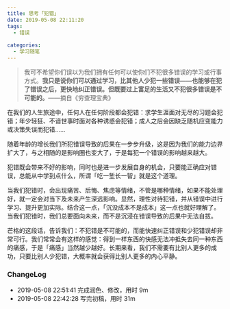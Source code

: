 ```yaml
---
title: 思考「犯错」
date: 2019-05-08 22:11:20
tags:
  - 错误
  
categories:
  - 学习随笔
---
```


<!--more-->

> 我可不希望你们误以为我们拥有任何可以使你们不犯很多错误的学习或行事方式。**我只是说你们可以通过学习，比其他人少犯一些错误——也能够在犯了错误之后，更快地纠正错误。但既要过上富足的生活又不犯很多错误是不可能的。**——摘自《穷查理宝典》

在我们的人生旅途中，任何人在任何阶段都会犯错：求学生涯面对无尽的习题会犯错；年少轻狂、不谙世事时面对各种诱惑会犯错；成人之后会因缺乏随机应变能力或决策失误而犯错……

随着年龄的增长我们所犯错误导致的后果在一步步升级，这是因为我们的能力边界扩大了，与之相随的是影响圈也变大了，于是每犯一个错误的影响越来越大。

犯错既会带来不好的影响，同时也是进一步发展自身的机会，只要能正确应对错误，总能从中学到点什么，所谓「吃一堑长一智」就是这个道理。

当我们犯错时，会出现痛苦、后悔、焦虑等情绪，不管是哪种情绪，如果不能处理好，就一定会对当下及未来产生深远影响。显然，理性对待犯错，并从错误中进行学习、提升更加实际。结合这一点，「沉没成本不是成本」这一点也就好理解了。当我们犯错时，我们总要面向未来，而不是沉浸在错误导致的后果中无法自拔。

芒格的这段话，告诉我们：不犯错是不可能的，而能快速纠正错误和少犯错误却非常可行。我们常常会有这样的感觉：得到一样东西的快感无法冲抵失去同一种东西的痛感，于是「痛感」当然越少越好。长期来看，我们不需要有比别人更多的成功，只要比别人少犯错，大概率就会获得比别人更多的内心平静。


### ChangeLog


- 2019-05-08 22:51:41 完成润色、修改，用时 9m
- 2019-05-08 22:42:28 写完初稿，用时 31m
